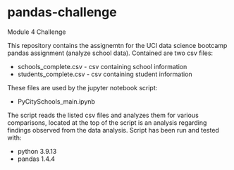 # pandas-challenge
Module 4 Challenge

This repository contains the assignemtn for the UCI data science bootcamp pandas assignment (analyze school data). 
Contained are two csv files:
  - schools_complete.csv - csv containing school information
  - students_complete.csv - csv containing student information

These files are used by the jupyter notebook script:
  - PyCitySchools_main.ipynb

The script reads the listed csv files and analyzes them for various comparisons, located at the top of the script is an analysis regarding findings observed from the data analysis.
Script has been run and tested with:
  - python 3.9.13
  - pandas 1.4.4
